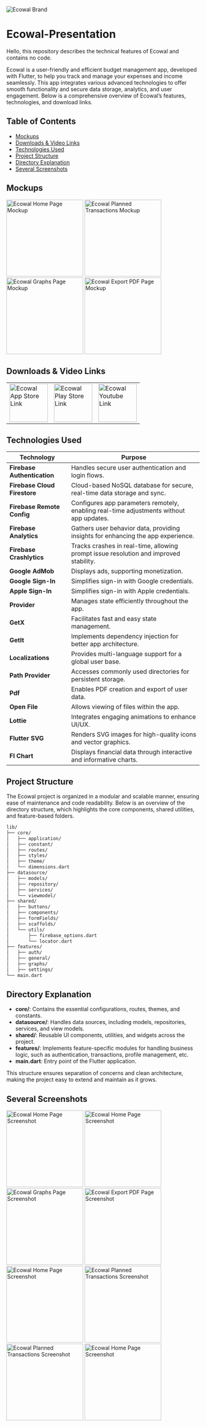 
![Ecowal Brand](assets/icons/ecowal_brand.png)
# Ecowal-Presentation   
Hello, this repository describes the technical features of Ecowal and contains no code.

Ecowal is a user-friendly and efficient budget management app, developed with Flutter, to help you track and manage your expenses and income seamlessly. This app integrates various advanced technologies to offer smooth functionality and secure data storage, analytics, and user engagement. Below is a comprehensive overview of Ecowal’s features, technologies, and download links.

## Table of Contents
- [Mockups](#mockups)
- [Downloads & Video Links](#downloads--video-links)
- [Technologies Used](#technologies-used)
- [Project Structure](#project-structure)
- [Directory Explanation](#directory-explanation)
- [Several Screenshots](#several-screenshots)

## Mockups

<p>
  <img src="assets/images/m1.png" alt="Ecowal Home Page Mockup" width="200"/>
  <img src="assets/images/m2.png" alt="Ecowal Planned Transactions Mockup" width="200"/>
  <img src="assets/images/m3.png" alt="Ecowal Graphs Page Mockup" width="200"/>
  <img src="assets/images/m4.png" alt="Ecowal Export PDF Page Mockup" width="200"/>
</p> 

## Downloads & Video Links 

<table>
  <tr>
    <td>
      <a href="https://apps.apple.com/tr/app/ecowal/id6736713811?l=tr">
        <img src="assets/images/app_store.png" alt="Ecowal App Store Link" width="100"/>
      </a>
    </td>
    <td>
      <a href="https://play.google.com/store/apps/details?id=com.ahmetceylan.ecowal&pli=1">
        <img src="assets/images/play_store.png" alt="Ecowal Play Store Link" width="100"/>
      </a>
    </td>
    <td>
      <a href="https://www.youtube.com/watch?v=unOZz5CLs-0">
        <img src="assets/images/youtube.png" alt="Ecowal Youtube Link" width="100"/>
      </a>
    </td>
  </tr>
</table>

## Technologies Used

| Technology                | Purpose                                                                                         |
|---------------------------|-------------------------------------------------------------------------------------------------|
| **Firebase Authentication**  | Handles secure user authentication and login flows.                                           |
| **Firebase Cloud Firestore** | Cloud-based NoSQL database for secure, real-time data storage and sync.                       |
| **Firebase Remote Config**   | Configures app parameters remotely, enabling real-time adjustments without app updates.       |
| **Firebase Analytics**       | Gathers user behavior data, providing insights for enhancing the app experience.              |
| **Firebase Crashlytics**     | Tracks crashes in real-time, allowing prompt issue resolution and improved stability.         |
| **Google AdMob**             | Displays ads, supporting monetization.                                                        |
| **Google Sign-In**           | Simplifies sign-in with Google credentials.                                                   |
| **Apple Sign-In**            | Simplifies sign-in with Apple credentials.                                                    |
| **Provider**                 | Manages state efficiently throughout the app.                                                 |
| **GetX**                     | Facilitates fast and easy state management.                                                   |
| **GetIt**                    | Implements dependency injection for better app architecture.                                  |
| **Localizations**            | Provides multi-language support for a global user base.                                       |
| **Path Provider**            | Accesses commonly used directories for persistent storage.                                    |
| **Pdf**                      | Enables PDF creation and export of user data.                                                |
| **Open File**                | Allows viewing of files within the app.                                                      |
| **Lottie**                   | Integrates engaging animations to enhance UI/UX.                                             |
| **Flutter SVG**              | Renders SVG images for high-quality icons and vector graphics.                               |
| **Fl Chart**                 | Displays financial data through interactive and informative charts.                           |

## Project Structure

The Ecowal project is organized in a modular and scalable manner, ensuring ease of maintenance and code readability. Below is an overview of the directory structure, which highlights the core components, shared utilities, and feature-based folders. 
```bash
lib/
├── core/
│   ├── application/
│   ├── constant/
│   ├── routes/
│   ├── styles/
│   ├── theme/
│   └── dimensions.dart
├── datasource/
│   ├── models/
│   ├── repository/
│   ├── services/
│   └── viewmodel/
├── shared/
│   ├── buttons/
│   ├── components/
│   ├── formFields/
│   ├── scaffolds/
│   └── utils/
│       ├── firebase_options.dart
│       └── locator.dart
├── features/
│   ├── auth/
│   ├── general/
│   ├── graphs/
│   ├── settings/
└── main.dart
```

## Directory Explanation

- **core/**: Contains the essential configurations, routes, themes, and constants.
- **datasource/**: Handles data sources, including models, repositories, services, and view models.
- **shared/**: Reusable UI components, utilities, and widgets across the project.
- **features/**: Implements feature-specific modules for handling business logic, such as authentication, transactions, profile management, etc.
- **main.dart**: Entry point of the Flutter application.

This structure ensures separation of concerns and clean architecture, making the project easy to extend and maintain as it grows.

## Several Screenshots

<p>
 <img src="assets/images/15.png" alt="Ecowal Home Page Screenshot" width="200"/>
  <img src="assets/images/1.png" alt="Ecowal Home Page Screenshot" width="200"/>
  <img src="assets/images/3.png" alt="Ecowal Graphs Page Screenshot" width="200"/>
  <img src="assets/images/13.png" alt="Ecowal Export PDF Page Screenshot" width="200"/>
  <img src="assets/images/14.png" alt="Ecowal Home Page Screenshot" width="200"/>
  <img src="assets/images/12.png" alt="Ecowal Planned Transactions Screenshot" width="200"/>
  <img src="assets/images/4.png" alt="Ecowal Planned Transactions Screenshot" width="200"/>
  <img src="assets/images/7.png" alt="Ecowal Home Page Screenshot" width="200"/>
</p>
